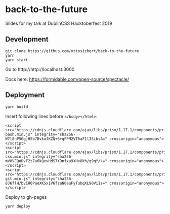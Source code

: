 # back-to-the-future
Slides for my talk at DublinCSS Hacktoberfest 2019


## Development

```
git clone https://github.com/ottosichert/back-to-the-future
yarn
yarn start
```

Go to http://http://localhost:3000

Docs here: https://formidable.com/open-source/spectacle/

## Deployment

```
yarn build
```

Insert following lines before `</body></html>`:

```
<script src="https://cdnjs.cloudflare.com/ajax/libs/prism/1.17.1/components/prism-bash.min.js" integrity="sha256-W7l8nP5GgjHSb7BvkoJKZQ+6+qFPM2VT6aF1lISibsA=" crossorigin="anonymous"></script>
<script src="https://cdnjs.cloudflare.com/ajax/libs/prism/1.17.1/components/prism-css.min.js" integrity="sha256-mVHVEQoDvF2t7a6kQxvHdS7YDnfxu9XHx8kh/g9gY/k=" crossorigin="anonymous"></script>
<script src="https://cdnjs.cloudflare.com/ajax/libs/prism/1.17.1/components/prism-git.min.js" integrity="sha256-8J6flH/bvIH0PaeXKSx1V6fzaN0auFyTubqXL90ViIs=" crossorigin="anonymous"></script>
```

Deploy to gh-pages

```
yarn deploy
```
